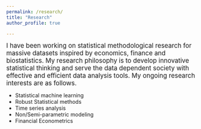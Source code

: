 ```yaml
---
permalink: /research/
title: "Research"
author_profile: true

---
```


<span style="font-size:1.2em;"> I have been working on statistical methodological research for massive datasets inspired by economics, finance and biostatistics. My research philosophy is to develop innovative statistical thinking and serve the data dependent society with effective and efficient data analysis tools.  My ongoing research interests are as follows.</span>


* Statistical machine learning        
* Robust Statistical methods         
* Time series analysis      
* Non/Semi-parametric modeling          
* Financial Econometrics    
